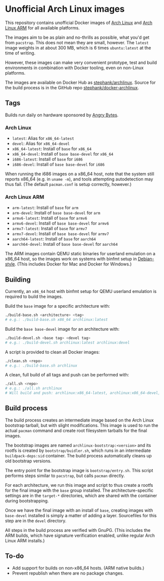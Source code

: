 # Unofficial Arch Linux images

This repository contains unofficial Docker images of [Arch Linux] and
[Arch Linux ARM] for all available platforms.

The images aim to be as plain and no-thrills as possible, what you'd get from
`pacstrap`. This does not mean they are small, however. The `latest` image
weights in at about 300 MB, which is 6 times `ubuntu:latest` at the time of
writing.

However, these images can make very convenient prototype, test and build
environments in combination with Docker tooling, even on non-Linux platforms.

The images are available on Docker Hub as [stephank/archlinux]. Source for the
build process is in the GitHub repo [stephank/docker-archlinux].

 [Arch Linux]: https://www.archlinux.org/
 [Arch Linux ARM]: https://archlinuxarm.org/
 [stephank/archlinux]: https://hub.docker.com/r/stephank/archlinux/
 [stephank/docker-archlinux]: https://github.com/stephank/docker-archlinux

## Tags

Builds run daily on hardware sponsored by [Angry Bytes].

 [Angry Bytes]: https://angrybytes.com/

### Arch Linux

 - `latest`: Alias for `x86_64-latest`
 - `devel`: Alias for `x86_64-devel`
 - `x86_64-latest`: Install of `base` for `x86_64`
 - `x86_64-devel`: Install of `base base-devel` for `x86_64`
 - `i686-latest`: Install of `base` for `i686`
 - `i686-devel`: Install of `base base-devel` for `i686`

When running the i686 images on a x86_64 host, note that the system still
reports x86_64 (e.g. in `uname -m`), and tools attempting autodetection may
thus fail. (The default `pacman.conf` is setup correctly, however.)

### Arch Linux ARM

 - `arm-latest`: Install of `base` for `arm`
 - `arm-devel`: Install of `base base-devel` for `arm`
 - `armv6-latest`: Install of `base` for `armv6`
 - `armv6-devel`: Install of `base base-devel` for `armv6`
 - `armv7-latest`: Install of `base` for `armv7`
 - `armv7-devel`: Install of `base base-devel` for `armv7`
 - `aarch64-latest`: Install of `base` for `aarch64`
 - `aarch64-devel`: Install of `base base-devel` for `aarch64`

The ARM images contain QEMU static binaries for userland emulation on a x86_64
host, so the images work on systems with binfmt setup in [Debian-style]. (This
includes Docker for Mac and Docker for Windows.)

 [Debian-style]: https://wiki.debian.org/QemuUserEmulation

## Building

Currently, an `x86_64` host with binfmt setup for QEMU userland emulation is
required to build the images.

Build the `base` image for a specific architecture with:

```bash
./build-base.sh <architecture> <tag>
# e.g.: ./build-base.sh x86_64 archlinux:latest
```

Build the `base base-devel` image for an architecture with:

```bash
./build-devel.sh <base tag> <devel tag>
# e.g.: ./build-devel.sh archlinux:latest archlinux:devel
```

A script is provided to clean all Docker images:

```bash
./clean.sh <repo>
# e.g.: ./build-base.sh archlinux
```

A clean, full build of all tags and push can be performed with:

```bash
./all.sh <repo>
# e.g.: ./all.sh archlinux
# Will build and push: archlinux:x86_64-latest, archlinux:x86_64-devel, etc.
```

## Build process

The build process creates an intermediate image based on the Arch Linux
bootstrap tarball, but with slight modifications. This image is used to run the
actual `pacman` command and create root filesystem tarballs for the final
images.

The bootstrap images are named `archlinux-bootstrap:<version>` and its rootfs
is created by `bootstrap/buidler.sh`, which runs in an intermediate
`buildpack-deps:sid` container. The build process automatically cleans up old
bootstrap versions.

The entry point for the bootstrap image is `bootstrap/entry.sh`. This script
performs steps similar to `pacstrap`, but calls `pacman` directly.

For each architecture, we run this image and script to thus create a rootfs for
the final image with the `base` group installed. The architecture-specific
settings are in the `target-*` directories, which are shared with the container
during bootstrapping.

Once we have the final image with an install of `base`, creating images with
`base-devel` installed is simply a matter of adding a layer. Sourcefiles for
this step are in the `devel` directory.

All steps in the build process are verified with GnuPG. (This includes the ARM
builds, which have signature verification enabled, unlike regular Arch Linux
ARM installs.)

## To-do

 - Add support for builds on non-x86_64 hosts. (ARM native builds.)
 - Prevent republish when there are no package changes.
